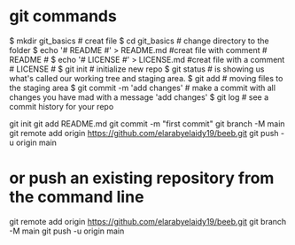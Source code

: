 # git commands 
 
 $ mkdir git_basics  # creat file 
 $ cd git_basics     # change directory to the folder
 $ echo '# README #' > README.md    #creat file with comment # README #
 $ echo '# LICENSE #' > LICENSE.md   #creat file with a comment # LICENSE #
 $ git init  # initialize new repo 
 $ git status     # is showing us what's called our working tree and staging area.
 $ git add  <file>      # moving files to the staging area 
 $ git commit -m  'add changes'     # make a commit with all changes you have mad with a message 'add changes'
 $ git log      # see a commit history for your repo



git init
git add README.md
git commit -m "first commit"
git branch -M main
git remote add origin https://github.com/elarabyelaidy19/beeb.git
git push -u origin main

# or push an existing repository from the command line
git remote add origin https://github.com/elarabyelaidy19/beeb.git
git branch -M main
git push -u origin main